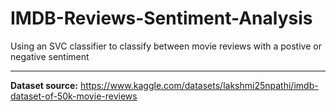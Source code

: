 # IMDB-Reviews-Sentiment-Analysis
Using an SVC classifier to classify between movie reviews with a postive or negative sentiment

---
**Dataset source:** https://www.kaggle.com/datasets/lakshmi25npathi/imdb-dataset-of-50k-movie-reviews
